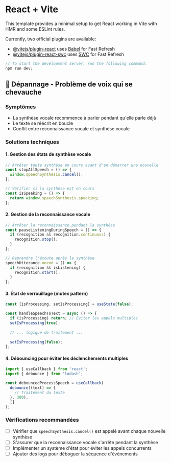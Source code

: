 # React + Vite

This template provides a minimal setup to get React working in Vite with HMR and some ESLint rules.

Currently, two official plugins are available:

- [@vitejs/plugin-react](https://github.com/vitejs/vite-plugin-react/blob/main/packages/plugin-react/README.md) uses [Babel](https://babeljs.io/) for Fast Refresh
- [@vitejs/plugin-react-swc](https://github.com/vitejs/vite-plugin-react-swc) uses [SWC](https://swc.rs/) for Fast Refresh

```javascript
// To start the development server, run the following command:
npm run dev;
```

## 🔧 Dépannage - Problème de voix qui se chevauche

### Symptômes
- La synthèse vocale recommence à parler pendant qu'elle parle déjà
- Le texte se réécrit en boucle
- Conflit entre reconnaissance vocale et synthèse vocale

### Solutions techniques

#### 1. Gestion des états de synthèse vocale
```javascript
// Arrêter toute synthèse en cours avant d'en démarrer une nouvelle
const stopAllSpeech = () => {
  window.speechSynthesis.cancel();
};

// Vérifier si la synthèse est en cours
const isSpeaking = () => {
  return window.speechSynthesis.speaking;
};
```

#### 2. Gestion de la reconnaissance vocale
```javascript
// Arrêter la reconnaissance pendant la synthèse
const pauseListeningDuringSpeech = () => {
  if (recognition && recognition.continuous) {
    recognition.stop();
  }
};

// Reprendre l'écoute après la synthèse
speechUtterance.onend = () => {
  if (recognition && isListening) {
    recognition.start();
  }
};
```

#### 3. État de verrouillage (mutex pattern)
```javascript
const [isProcessing, setIsProcessing] = useState(false);

const handleSpeechToText = async () => {
  if (isProcessing) return; // Éviter les appels multiples
  setIsProcessing(true);
  
  // ... logique de traitement ...
  
  setIsProcessing(false);
};
```

#### 4. Débouncing pour éviter les déclenchements multiples
```javascript
import { useCallback } from 'react';
import { debounce } from 'lodash';

const debouncedProcessSpeech = useCallback(
  debounce((text) => {
    // Traitement du texte
  }, 300),
  []
);
```

### Vérifications recommandées
- [ ] Vérifier que `speechSynthesis.cancel()` est appelé avant chaque nouvelle synthèse
- [ ] S'assurer que la reconnaissance vocale s'arrête pendant la synthèse
- [ ] Implémenter un système d'état pour éviter les appels concurrents
- [ ] Ajouter des logs pour déboguer la séquence d'événements